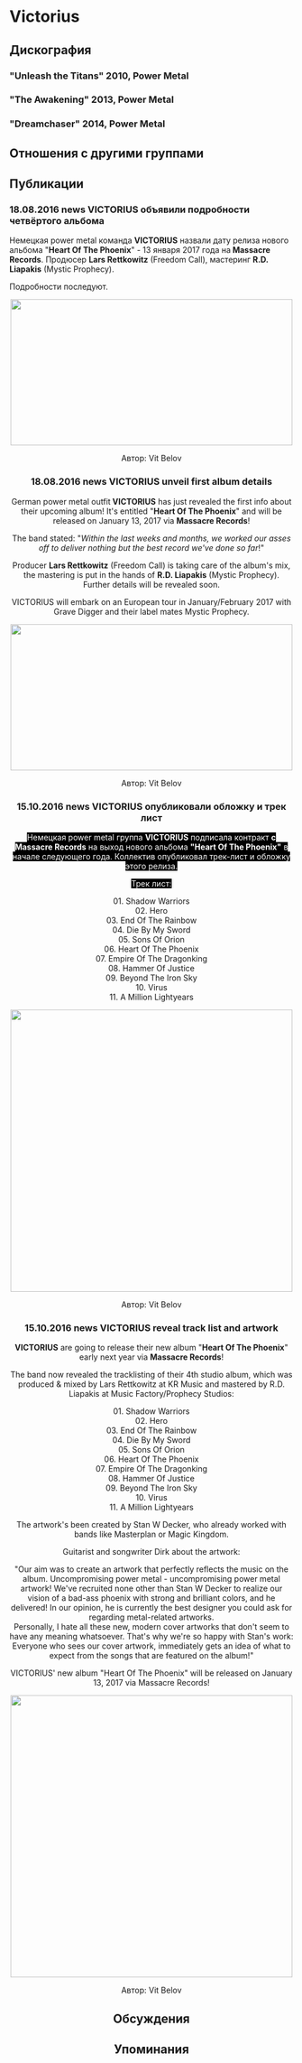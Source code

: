 # Victorius



## Дискография

### "Unleash the Titans" 2010, Power Metal



### "The Awakening" 2013, Power Metal



### "Dreamchaser" 2014, Power Metal




## Отношения с другими группами


## Публикации

### 18.08.2016 news VICTORIUS объявили подробности четвёртого альбома

<p>Немецкая power metal команда <strong>VICTORIUS</strong> назвали дату релиза нового альбома "<strong>Heart Of The Phoenix</strong>" - 13 января 2017 года на<strong> Massacre Records</strong>. Продюсер <strong>Lars Rettkowitz</strong> (Freedom Call), мастеринг <strong>R.D. Liapakis</strong> (Mystic Prophecy).</p><p>Подробности последуют.</p><p><center><img width="500" height="259" src="/images/news_rus/2016.08/29826.jpg" border="0"></p>
Автор: Vit Belov

### 18.08.2016 news VICTORIUS unveil first album details

<p>German power metal outfit<strong> VICTORIUS</strong> has just revealed the first info about their upcoming album! It's entitled "<strong>Heart Of The Phoenix</strong>" and will be released on January 13, 2017 via <strong>Massacre Records</strong>! </p><p>The band stated: "<em>Within the last weeks and months, we worked our asses off to deliver nothing but the best record we've done so far</em>!"</p><p>Producer <strong>Lars Rettkowitz</strong> (Freedom Call) is taking care of the album's mix, the mastering is put in the hands of <strong>R.D. Liapakis</strong> (Mystic Prophecy). Further details will be revealed soon.</p><p>VICTORIUS will embark on an European tour in January/February 2017 with Grave Digger and their label mates Mystic Prophecy.</p><p><center><img width="500" height="259" src="/images/news_rus/2016.08/29826.jpg" border="0"><p></p></center>
Автор: Vit Belov

### 15.10.2016 news VICTORIUS опубликовали обложку и трек лист

<p><font color="#ffffff" style="background-color: rgb(0, 0, 0);">Немецкая power metal группа <strong>VICTORIUS</strong> подписала контракт <strong>с Massacre Records</strong> на выход нового альбома <strong>"Heart Of The Phoenix"</strong> в начале следующего года. Коллектив опубликовал трек-лист и обложку этого релиза.</font></p><p><font color="#ffffff" style="background-color: rgb(0, 0, 0);">Трек лист:</font></p><p>01. Shadow Warriors<br>02. Hero<br>03. End Of The Rainbow<br>04. Die By My Sword<br>05. Sons Of Orion<br>06. Heart Of The Phoenix<br>07. Empire Of The Dragonking<br>08. Hammer Of Justice<br>09. Beyond The Iron Sky<br>10. Virus<br>11. A Million Lightyears</p><p><center><img width="500" height="500" src="/images/news_rus/2016.10/30080.jpg" border="0"></p>
Автор: Vit Belov

### 15.10.2016 news VICTORIUS reveal track list and artwork

<p><strong>VICTORIUS</strong> are going to release their new album "<strong>Heart Of The Phoenix</strong>" early next year via <strong>Massacre Records</strong>!</p><p>The band now revealed the tracklisting of their 4th studio album, which was produced & mixed by Lars Rettkowitz at KR Music and mastered by R.D. Liapakis at Music Factory/Prophecy Studios:</p><p>01. Shadow Warriors<br>02. Hero<br>03. End Of The Rainbow<br>04. Die By My Sword<br>05. Sons Of Orion<br>06. Heart Of The Phoenix<br>07. Empire Of The Dragonking<br>08. Hammer Of Justice<br>09. Beyond The Iron Sky<br>10. Virus<br>11. A Million Lightyears</p><p>The artwork's been created by Stan W Decker, who already worked with bands like Masterplan or Magic Kingdom.</p><p>Guitarist and songwriter Dirk about the artwork:</p><p>"Our aim was to create an artwork that perfectly reflects the music on the album. Uncompromising power metal - uncompromising power metal artwork! We've recruited none other than Stan W Decker to realize our vision of a bad-ass phoenix with strong and brilliant colors, and he delivered! In our opinion, he is currently the best designer you could ask for regarding metal-related artworks.<br>Personally, I hate all these new, modern cover artworks that don't seem to have any meaning whatsoever. That's why we're so happy with Stan's work: Everyone who sees our cover artwork, immediately gets an idea of what to expect from the songs that are featured on the album!"</p><p>VICTORIUS' new album "Heart Of The Phoenix" will be released on January 13, 2017 via Massacre Records!</p><p><center><img width="500" height="500" src="/images/news_rus/2016.10/30080.jpg" border="0"><p></p></center>
Автор: Vit Belov


## Обсуждения


## Упоминания

